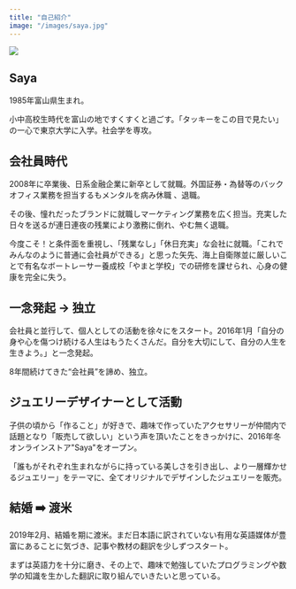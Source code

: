 ```yaml
---
title: "自己紹介"
image: "/images/saya.jpg"
---
```


![](/images/saya.jpg)

## Saya

1985年富山県生まれ。

小中高校生時代を富山の地ですくすくと過ごす。「タッキーをこの目で見たい」の一心で東京大学に入学。社会学を専攻。

## 会社員時代

2008年に卒業後、日系金融企業に新卒として就職。外国証券・為替等のバックオフィス業務を担当するもメンタルを病み休職 、退職。

その後、憧れだったブランドに就職しマーケティング業務を広く担当。充実した日々を送るが連日連夜の残業により激務に倒れ、やむ無く退職。

今度こそ！と条件面を重視し、「残業なし」「休日充実」な会社に就職。「これでみんなのように普通に会社員ができる」と思った矢先、海上自衛隊並に厳しいことで有名なボートレーサー養成校「やまと学校」での研修を課せられ、心身の健康を完全に失う。

## 一念発起 → 独立

会社員と並行して、個人としての活動を徐々にをスタート。2016年1月「自分の身や心を傷つけ続ける人生はもうたくさんだ。自分を大切にして、自分の人生を生きよう。」と一念発起。

8年間続けてきた“会社員”を諦め、独立。

## ジュエリーデザイナーとして活動

子供の頃から「作ること」が好きで、趣味で作っていたアクセサリーが仲間内で話題となり「販売して欲しい」という声を頂いたことをきっかけに、2016年冬オンラインストア"Saya"をオープン。

「誰もがそれぞれ生まれながらに持っている美しさを引き出し、より一層輝かせるジュエリー」をテーマに、全てオリジナルでデザインしたジュエリーを販売。

## 結婚 ➡️ 渡米

2019年2月、結婚を期に渡米。まだ日本語に訳されていない有用な英語媒体が豊富にあることに気づき、記事や教材の翻訳を少しずつスタート。

まずは英語力を十分に磨き、その上で、趣味で勉強していたプログラミングや数学の知識を生かした翻訳に取り組んでいきたいと思っている。
